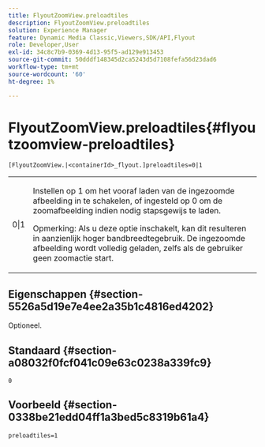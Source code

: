 ```yaml
---
title: FlyoutZoomView.preloadtiles
description: FlyoutZoomView.preloadtiles
solution: Experience Manager
feature: Dynamic Media Classic,Viewers,SDK/API,Flyout
role: Developer,User
exl-id: 34c8c7b9-0369-4d13-95f5-ad129e913453
source-git-commit: 50dddf148345d2ca5243d5d7108fefa56d23dad6
workflow-type: tm+mt
source-wordcount: '60'
ht-degree: 1%

---
```


# FlyoutZoomView.preloadtiles{#flyoutzoomview-preloadtiles}

`[FlyoutZoomView.|<containerId>_flyout.]preloadtiles=0|1`

<table id="table_8E44EC404A1A45C59EA1EF2766613930"> 
 <tbody> 
  <tr> 
   <td colname="col1"> <p> <span class="codeph"> 0|1 </span> </p> </td> 
   <td colname="col2"> <p> Instellen op <span class="codeph"> 1</span> om het vooraf laden van de ingezoomde afbeelding in te schakelen, of ingesteld op <span class="codeph"> 0</span> om de zoomafbeelding indien nodig stapsgewijs te laden. </p> <p> <p>Opmerking: Als u deze optie inschakelt, kan dit resulteren in aanzienlijk hoger bandbreedtegebruik. De ingezoomde afbeelding wordt volledig geladen, zelfs als de gebruiker geen zoomactie start. </p> </p> </td> 
  </tr> 
 </tbody> 
</table>

## Eigenschappen {#section-5526a5d19e7e4ee2a35b1c4816ed4202}

Optioneel.

## Standaard {#section-a08032f0fcf041c09e63c0238a339fc9}

`0`

## Voorbeeld {#section-0338be21edd04ff1a3bed5c8319b61a4}

`preloadtiles=1`
